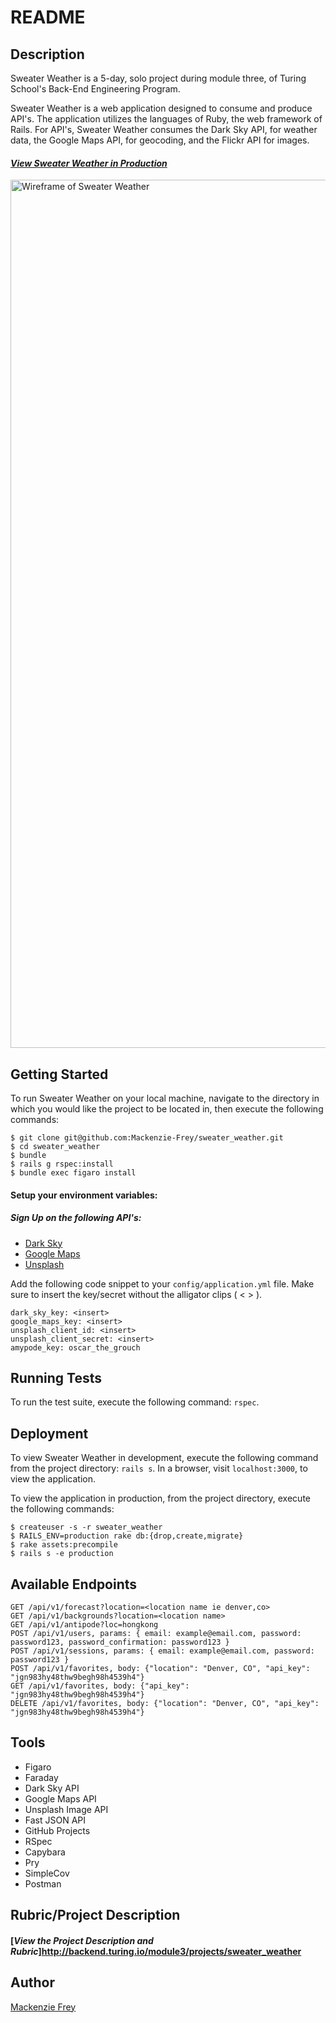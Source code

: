 # README

## Description
Sweater Weather is a 5-day, solo project during module three, of Turing School's Back-End Engineering Program.

Sweater Weather is a web application designed to consume and produce API's. The application utilizes the languages of Ruby, the web framework of Rails. For API's, Sweater Weather consumes the Dark Sky API, for weather data, the Google Maps API, for geocoding, and the Flickr API for images.

#### [**_View Sweater Weather in Production_**](https://weather-for-sweaters.herokuapp.com/) </br>

<img width="1389" alt="Wireframe of Sweater Weather" src="http://backend.turing.io/module3/projects/images/sweater_weather/root.png">

## Getting Started

To run Sweater Weather on your local machine, navigate to the directory in which you would like the project to be located in, then execute the following commands:

```
$ git clone git@github.com:Mackenzie-Frey/sweater_weather.git
$ cd sweater_weather
$ bundle
$ rails g rspec:install
$ bundle exec figaro install
```
#### Setup your environment variables:

##### Sign Up on the following API's:
* [Dark Sky](https://darksky.net/dev)
* [Google Maps](https://developers.google.com/maps/documentation/javascript/get-api-key)
* [Unsplash](https://unsplash.com/developers)


Add the following code snippet to your `config/application.yml` file. Make sure to insert the key/secret without the alligator clips ( < > ).
```
dark_sky_key: <insert>
google_maps_key: <insert>
unsplash_client_id: <insert>
unsplash_client_secret: <insert>
amypode_key: oscar_the_grouch
```

## Running Tests

To run the test suite, execute the following command: `rspec`.

## Deployment

To view Sweater Weather in development, execute the following command from the project directory: `rails s`. In a browser, visit `localhost:3000`, to view the application.

To view the application in production, from the project directory, execute the following commands:
```
$ createuser -s -r sweater_weather
$ RAILS_ENV=production rake db:{drop,create,migrate}
$ rake assets:precompile
$ rails s -e production
```

## Available Endpoints
```
GET /api/v1/forecast?location=<location name ie denver,co>
GET /api/v1/backgrounds?location=<location name>
GET /api/v1/antipode?loc=hongkong
POST /api/v1/users, params: { email: example@email.com, password: password123, password_confirmation: password123 }
POST /api/v1/sessions, params: { email: example@email.com, password: password123 }
POST /api/v1/favorites, body: {"location": "Denver, CO", "api_key": "jgn983hy48thw9begh98h4539h4"}
GET /api/v1/favorites, body: {"api_key": "jgn983hy48thw9begh98h4539h4"}
DELETE /api/v1/favorites, body: {"location": "Denver, CO", "api_key": "jgn983hy48thw9begh98h4539h4"}
```

## Tools
* Figaro
* Faraday
* Dark Sky API
* Google Maps API
* Unsplash Image API
* Fast JSON API
* GitHub Projects
* RSpec
* Capybara
* Pry
* SimpleCov
* Postman

## Rubric/Project Description
#### [**_View the Project Description and Rubric_**]http://backend.turing.io/module3/projects/sweater_weather

## Author
[Mackenzie Frey](https://github.com/Mackenzie-Frey)
